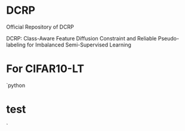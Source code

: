# DCRP
Official Repository of DCRP

DCRP: Class-Aware Feature Diffusion Constraint and Reliable Pseudo-labeling for Imbalanced Semi-Supervised Learning

# For CIFAR10-LT

`python
# test
`
